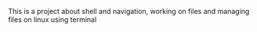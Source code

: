 This is a project about shell and navigation, working on files and managing files on linux using terminal
